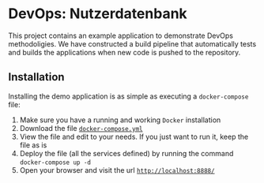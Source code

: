 # DevOps: Nutzerdatenbank
This project contains an example application to demonstrate DevOps methodoligies.
We have constructed a build pipeline that automatically tests and builds the applications when
new code is pushed to the repository.

## Installation
Installing the demo application is as simple as executing a `docker-compose` file:
1. Make sure you have a running and working `Docker` installation
2. Download the file [`docker-compose.yml`](deploy/docker-compose.yml)
3. View the file and edit to your needs. If you just want to run it, keep the file as is
4. Deploy the file (all the services defined) by running the command `docker-compose up -d`
5. Open your browser and visit the url [`http://localhost:8888/`](http://localhost:8888/)
